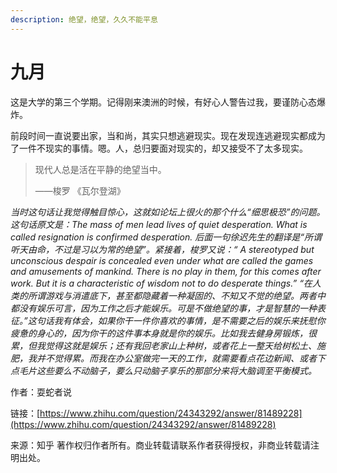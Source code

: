 ```yaml
---
description: 绝望，绝望，久久不能平息
---
```


# 九月

这是大学的第三个学期。记得刚来澳洲的时候，有好心人警告过我，要谨防心态爆炸。

前段时间一直说要出家，当和尚，其实只想逃避现实。现在发现连逃避现实都成为了一件不现实的事情。嗯。人，总归要面对现实的，却又接受不了太多现实。

> 现代人总是活在平静的绝望当中。
>
> ——梭罗 《瓦尔登湖》

_当时这句话让我觉得触目惊心，这就如论坛上很火的那个什么“细思极恐”的问题。这句话原文是：The mass of men lead lives of quiet desperation. What is called resignation is confirmed desperation. 后面一句徐迟先生的翻译是“所谓听天由命，不过是习以为常的绝望”。紧接着，梭罗又说：“ A stereotyped but unconscious despair is concealed even under what are called the games and amusements of mankind. There is no play in them, for this comes after work. But it is a characteristic of wisdom not to do desperate things.” “在人类的所谓游戏与消遣底下，甚至都隐藏着一种凝固的、不知又不觉的绝望。两者中都没有娱乐可言，因为工作之后才能娱乐。可是不做绝望的事，才是智慧的一种表征。”这句话我有体会，如果你干一件你喜欢的事情，是不需要之后的娱乐来抚慰你疲惫的身心的，因为你干的这件事本身就是你的娱乐。比如我去健身房锻炼，很累，但我觉得这就是娱乐；还有我回老家山上种树，或者花上一整天给树松土、施肥，我并不觉得累。而我在办公室做完一天的工作，就需要看点花边新闻、或者下点毛片这些要么不动脑子，要么只动脑子享乐的那部分来将大脑调至平衡模式。_

作者：耍蛇者说 

链接：[https://www.zhihu.com/question/24343292/answer/81489228](https://www.zhihu.com/question/24343292/answer/81489228) 

来源：知乎 著作权归作者所有。商业转载请联系作者获得授权，非商业转载请注明出处。

